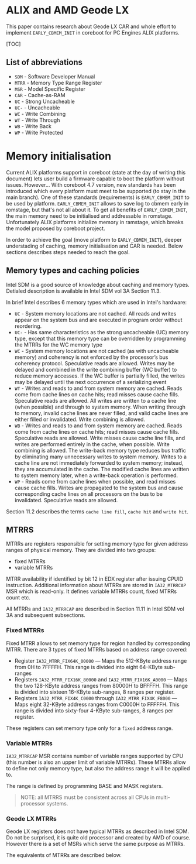 ALIX and AMD Geode LX
=====================


This paper contains research about Geode LX CAR and whole effort to implement
`EARLY_CBMEM_INIT` in coreboot for PC Engines ALIX platforms.

[TOC]

List of abbreviations
---------------------

* `SDM` - Software Developer Manual
* `MTRR` - Memory Type Range Register
* `MSR` - Model Specific Register
* `CAR` - Cache-as-RAM
* `UC` - Strong Uncacheable
* `UC-` - Uncacheable
* `WC` - Write Combining
* `WT` - Write Through
* `WB` - Write Back
* `WP` - Write Protected


# Memory initialisation

Current ALIX platforms support in coreboot (state at the day of writing this
document) lets user build a firmware capable to boot the platform without
issues. However... With coreboot 4.7 version, new standards has been introduced
which every platform must meet to be supported (to stay in the main branch). One
of these standards (requirements) is `EARLY_CBMEM_INIT` to be used by platform.
`EARLY_CBMEM_INIT` allows to save log to cbmem early in romstage, but that's not
all about it. To get all benefits of `EARLY_CBMEM_INIT`, the main memory need to
be initialised and addressable in romstage. Unfortunately ALIX platforms
initialize memory in ramstage, which breaks the model proposed by coreboot
project.

In order to achieve the goal (move platform to `EARLY_CBMEM_INIT`), deeper
understading of caching, memory initialisation and CAR is needed. Below
sections describes steps needed to reach the goal.

## Memory types and caching policies

Intel SDM is a good source of knowledge about caching and memory types.
Detialed description is available in Intel SDM vol 3A Section 11.3.

In brief Intel describes 6 memory types which are used in Intel's hardware:

* `UC` - System memory locations are not cached. All reads and writes appear on
  the system bus and are executed in program order without reordering.
* `UC-` - Has same characteristics as the strong uncacheable (UC) memory type,
  except that this memory type can be overridden by programming the MTRRs for
  the WC memory type
* `WC` - System memory locations are not cached (as with uncacheable memory) and
  coherency is not enforced by the processor’s bus coherency protocol.
  Speculative reads are allowed. Writes may be delayed and combined in the write
  combining buffer (WC buffer) to reduce memory accesses. If the WC buffer is
  partially filled, the writes may be delayed until the next occurrence of a
  serializing event
* `WT` - Writes and reads to and from system memory are cached. Reads come from
  cache lines on cache hits; read misses cause cache fills. Speculative reads
  are allowed. All writes are written to a cache line (when possible) and
  through to system memory. When writing through to memory, invalid cache lines
  are never filled, and valid cache lines are either filled or invalidated.
  Write combining is allowed.
* `WB` - Writes and reads to and from system memory are cached. Reads come from
  cache lines on cache hits; read misses cause cache fills. Speculative reads
  are allowed. Write misses cause cache line fills, and writes are performed
  entirely in the cache, when possible. Write combining is allowed. The
  write-back memory type reduces bus traffic by eliminating many unnecessary
  writes to system memory. Writes to a cache line are not immediately forwarded
  to system memory; instead, they are accumulated in the cache. The modified
  cache lines are written to system memory later, when a write-back operation
  is performed.
* `WP` - Reads come from cache lines when possible, and read misses cause cache
  fills. Writes are propagated to the system bus and cause corresponding cache
  lines on all processors on the bus to be invalidated. Speculative reads are
  allowed.

Section 11.2 describes the terms `cache line fill`, `cache hit` and `write hit`.

## MTRRS

MTRRs are registers responsible for setting memory type for given address ranges
of physical memory. They are divided into two groups:

* fixed MTRRs
* variable MTRRs

MTRR availability if identified by bit 12 in EDX register after issuing CPUID
instruction. Additional information about MTRRs are stored in `IA32_MTRRCAP` MSR
which is read-only. It defines variable MTRRs count, fixed MTRRs count etc.

All MTRRs and `IA32_MTRRCAP` are described in Section 11.11 in Intel SDM vol 3A
and subsequent subsections.

### Fixed MTRRs

Fixed MTRR allows to set memory type for region handled by corresponding MTRR.
There are 3 types of fixed MTRRs based on address range covered:

* Register `IA32_MTRR_FIX64K_00000` — Maps the 512-KByte address range from 0H
  to 7FFFFH. This range is divided into eight 64-KByte sub-ranges
* Registers `IA32_MTRR_FIX16K_80000` and `IA32_MTRR_FIX16K_A0000` — Maps the two
  128-KByte address ranges from 80000H to BFFFFH. This range is divided into
  sixteen 16-KByte sub-ranges, 8 ranges per register.
* Registers `IA32_MTRR_FIX4K_C0000` through `IA32_MTRR_FIX4K_F8000` — Maps eight
  32-KByte address ranges from C0000H to FFFFFH. This range is divided into
  sixty-four 4-KByte sub-ranges, 8 ranges per register.

These registers can set memory type only for a `fixed` address range.

### Variable MTRRs

`IA32_MTRRCAP` MSR contains number of variable ranges supported by CPU (this
number is also an upper limit of variable MTRRs). These MTRRs allow to define
not only memory type, but also the address range it will be applied to.

The range is defined by programming BASE and MASK registers.

> NOTE: all MTRRS must be consistent across all CPUs in multi-processor systems.

### Geode LX MTRRs

Geode LX registers does not have typical MTRRs as described in Intel SDM.
Do not be surprised, it is quite old processor and created by AMD of course.
However there is a set of MSRs which serve the same purpose as MTRRs.

The equivalents of MTRRs are described below.

